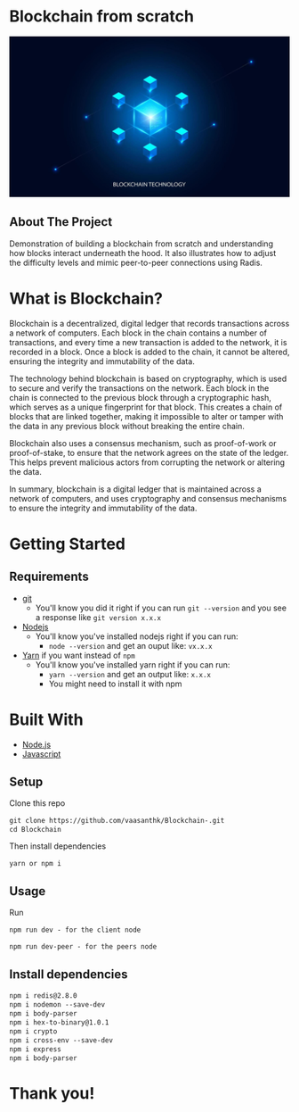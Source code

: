 # Blockchain from scratch

![alt text](./images/blockchian.jpg)

## About The Project

Demonstration of building a blockchain from scratch and understanding how blocks interact underneath the hood. It also illustrates how to adjust the difficulty levels and mimic peer-to-peer connections using Radis.

# What is Blockchain?

Blockchain is a decentralized, digital ledger that records transactions across a network of computers. Each block in the chain contains a number of transactions, and every time a new transaction is added to the network, it is recorded in a block. Once a block is added to the chain, it cannot be altered, ensuring the integrity and immutability of the data.

The technology behind blockchain is based on cryptography, which is used to secure and verify the transactions on the network. Each block in the chain is connected to the previous block through a cryptographic hash, which serves as a unique fingerprint for that block. This creates a chain of blocks that are linked together, making it impossible to alter or tamper with the data in any previous block without breaking the entire chain.

Blockchain also uses a consensus mechanism, such as proof-of-work or proof-of-stake, to ensure that the network agrees on the state of the ledger. This helps prevent malicious actors from corrupting the network or altering the data.

In summary, blockchain is a digital ledger that is maintained across a network of computers, and uses cryptography and consensus mechanisms to ensure the integrity and immutability of the data.

# Getting Started

## Requirements

- [git](https://git-scm.com/book/en/v2/Getting-Started-Installing-Git)
  - You'll know you did it right if you can run `git --version` and you see a response like `git version x.x.x`
- [Nodejs](https://nodejs.org/en/)
  - You'll know you've installed nodejs right if you can run:
    - `node --version` and get an ouput like: `vx.x.x`
- [Yarn](https://classic.yarnpkg.com/lang/en/docs/install/) if you want instead of `npm`
  - You'll know you've installed yarn right if you can run:
    - `yarn --version` and get an output like: `x.x.x`
    - You might need to install it with npm

# Built With

- [Node.js](https://nodejs.org/en/)
- [Javascript](https://www.javascript.com/)

## Setup

Clone this repo

```
git clone https://github.com/vaasanthk/Blockchain-.git
cd Blockchain
```

Then install dependencies

```
yarn or npm i
```

## Usage

Run

```
npm run dev - for the client node

```

```
npm run dev-peer - for the peers node

```

## Install dependencies

```
npm i redis@2.8.0
npm i nodemon --save-dev
npm i body-parser 
npm i hex-to-binary@1.0.1 
npm i crypto
npm i cross-env --save-dev
npm i express 
npm i body-parser 
```

# Thank you!
